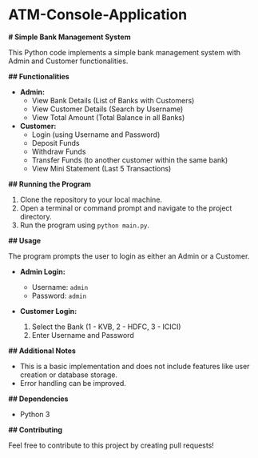 # ATM-Console-Application

**# Simple Bank Management System**

This Python code implements a simple bank management system with Admin and Customer functionalities.

**## Functionalities**

* **Admin:**
    * View Bank Details (List of Banks with Customers)
    * View Customer Details (Search by Username)
    * View Total Amount (Total Balance in all Banks)
* **Customer:**
    * Login (using Username and Password)
    * Deposit Funds
    * Withdraw Funds
    * Transfer Funds (to another customer within the same bank)
    * View Mini Statement (Last 5 Transactions)

**## Running the Program**

1. Clone the repository to your local machine.
2. Open a terminal or command prompt and navigate to the project directory.
3. Run the program using `python main.py`.

**## Usage**

The program prompts the user to login as either an Admin or a Customer.

* **Admin Login:**
    * Username: `admin`
    * Password: `admin`

* **Customer Login:**
    1. Select the Bank (1 - KVB, 2 - HDFC, 3 - ICICI)
    2. Enter Username and Password

**## Additional Notes**

* This is a basic implementation and does not include features like user creation or database storage.
* Error handling can be improved.

**## Dependencies**

* Python 3

**## Contributing**

Feel free to contribute to this project by creating pull requests!
